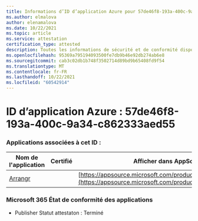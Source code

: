 ```yaml
---
title: Informations d’ID d’application Azure pour 57de46f8-193a-400c-9a34-c862333aed55
ms.author: elmalova
author: elenamalova
ms.date: 10/22/2021
ms.topic: article
ms.service: attestation
certification_type: attested
description: Toutes les informations de sécurité et de conformité disponibles pour 57de46f8-193a-400c-9a34-c862333aed55.
ms.openlocfilehash: 95369a795194093500fe7db9b46e92db274ab6e8
ms.sourcegitcommit: cab3c02db1b748f3502714d89bd9b65408fd9f54
ms.translationtype: MT
ms.contentlocale: fr-FR
ms.lasthandoff: 10/22/2021
ms.locfileid: "60542914"
---
```

# <a name="azure-app-id-57de46f8-193a-400c-9a34-c862333aed55"></a>ID d’application Azure : 57de46f8-193a-400c-9a34-c862333aed55


### <a name="apps-associated-with-this-id"></a>Applications associées à cet ID :
| **Nom de l'application** | **Certifié** | **Afficher dans AppSource** |
|--------------|---------------|-----------------------|
| [Arrangr](https://docs.microsoft.com/microsoft-365-app-certification/forward/WA200002975) |  | [https://appsource.microsoft.com/product/office/WA200002975](https://appsource.microsoft.com/product/office/WA200002975) |

### <a name="microsoft-365-app-compliance-status"></a>Microsoft 365 État de conformité des applications
- Publisher Statut attestaton : Terminé
